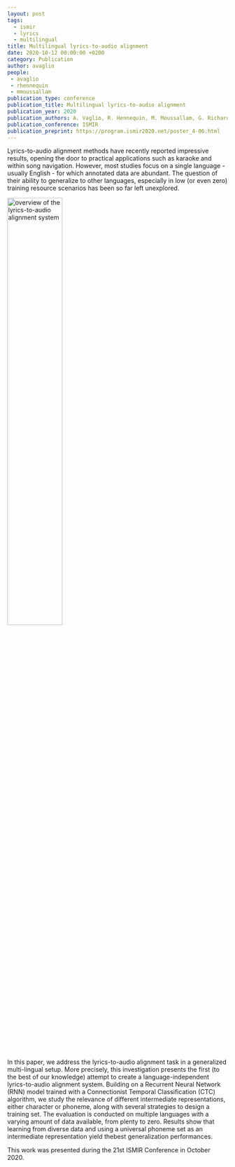 ```yaml
---
layout: post
tags:
  - ismir
  - lyrics
  - multilingual
title: Multilingual lyrics-to-audio alignment
date: 2020-10-12 00:00:00 +0200
category: Publication
author: avaglio
people:
 - avaglio
 - rhennequin
 - mmoussallam
publication_type: conference
publication_title: Multilingual lyrics-to-audio alignment
publication_year: 2020
publication_authors: A. Vaglio, R. Hennequin, M. Moussallam, G. Richard, F. d’Alché-Buc
publication_conference: ISMIR
publication_preprint: https://program.ismir2020.net/poster_4-06.html
---
```


Lyrics-to-audio alignment methods have recently reported impressive results, opening the door to practical applications such as karaoke and within song navigation.  However, most studies focus on a single language - usually English - for which annotated data are abundant.  The question  of  their  ability  to  generalize  to  other  languages,  especially in low (or even zero) training resource scenarios has been so far left unexplored.

<div class="publication-illustration">
    <img
        style="width: 50%;"
        src="{{ '/static/images/publis/vaglio20ismir/overview.png' | prepend: site.url }}"
        alt="overview of the lyrics-to-audio alignment system"/>
</div>

In this paper, we address the lyrics-to-audio alignment task in a generalized multi-lingual setup.  More precisely,  this investigation presents the  first  (to  the  best  of  our  knowledge)  attempt  to  create a language-independent lyrics-to-audio alignment system.  Building  on  a Recurrent  Neural  Network (RNN) model trained with a Connectionist Temporal Classification (CTC) algorithm, we study the relevance of different intermediate representations, either character or phoneme, along with several strategies to design a training set. The evaluation is conducted on multiple languages with a varying amount of data available, from plenty to zero.  Results show that learning from diverse data and using a universal phoneme set as an intermediate representation yield thebest generalization performances.

This work was presented during the 21st ISMIR Conference in October 2020.